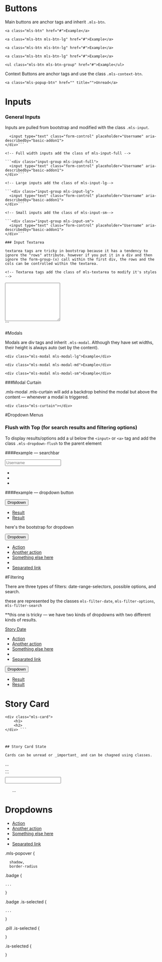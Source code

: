 # Buttons

Main buttons are anchor tags and inherit `.mls-btn`.


<!-- Base buttons add the class of mls-btn -->
```<a class="mls-btn" href="#">Example</a>```

<!-- Large buttons add the class of mls-btn-lg -->
```<a class="mls-btn mls-btn-lg" href="#">Example</a>```

<!-- Medium buttons add the class of mls-btn-lg -->
```<a class="mls-btn mls-btn-lg" href="#">Example</a>```

<!-- Small buttons add the class of mls-btn-lg -->
```<a class="mls-btn mls-btn-lg" href="#">Example</a>```

<!-- Group buttons add the class of mls-btn-group to a UL tag -->
```<ul class="mls-btn mls-btn-group" href="#">Example</ul>```


Context Buttons are anchor tags and use the class `.mls-context-btn`.

<!-- Context buttons add the class of mls-btn-context -->
```
<a class="mls-popup-btn" href="" title="">Unread</a>
```

# Inputs 

### General Inputs
Inputs are pulled from bootstrap and modified with the class `.mls-input`.

```<div class="input-group mls-input">
  <input type="text" class="form-control" placeholder="Username" aria-describedby="basic-addon1">
</div>```

<!-- Full width inputs add the class of mls-input-full -->

```<div class="input-group mls-input-full">
  <input type="text" class="form-control" placeholder="Username" aria-describedby="basic-addon1">
</div>```

<!-- Large inputs add the class of mls-input-lg-->

```<div class="input-group mls-input-lg">
  <input type="text" class="form-control" placeholder="Username" aria-describedby="basic-addon1">
</div>```

<!-- Small inputs add the class of mls-input-sm-->

```<div class="input-group mls-input-sm">
  <input type="text" class="form-control" placeholder="Username" aria-describedby="basic-addon1">
</div>```

### Input Textarea

textarea tags are tricky in bootstrap because it has a tendency to ignore the "rows" attribute. however if you put it in a div and then ignore the form-group-(x) call within the first div, the rows and the cols can be controlled within the textarea. 

<!-- Textarea tags add the class of mls-textarea to modify it's styles -->
```
<div class="form-group mls-textarea">
    <textarea class="form-control" rows="8"></textarea>
</div>
```

#Modals

Modals are div tags and inherit `.mls-modal`. Although they have set widths, their height is always auto (set by the content).

<!-- Large modals add the class of mls-modal-lg -->
```<div class="mls-modal mls-modal-lg">Example</div>```

<!-- Medium modals add the class of mls-modal-md -->
```<div class="mls-modal mls-modal-md">Example</div>```

<!-- Small modals add the class of mls-modal-sm -->
```<div class="mls-modal mls-modal-sm">Example</div>```

###Modal Curtain

.mls-modal .mls-curtain will add a backdrop behind the modal but above the content — whenever a modal is triggered.

```<div class="mls-curtain"></div>```

#Dropdown Menus

### Flush with Top (for search results and filtering options)

To display results/options add a ul below the `<input>` or `<a>` tag and add the class `.mls-dropdown-flush` to the parent element

<!-- Full width inputs add the class of mls-input-full -->

####example — searchbar


<div class="input-group mls-input-full mls-input-results">

  <input type="text" class="form-control" placeholder="Username" aria-describedby="basic-addon1">

  <ul>
    <li></li>
    <li></li>
    <li></li>
  </ul>

</div>


####example — dropdown button
<div class="btn-group" role="group">
    <button type="button" class="btn btn-default dropdown-toggle" data-toggle="dropdown" aria-haspopup="true" aria-expanded="false">
    Dropdown
     <span class="caret"></span>
     </button>
     <ul class="dropdown-menu">
         <li><a href="#">Result</a></li>
         <li><a href="#">Result</a></li>
     </ul>
   </div>

here's the bootstrap for dropdown

<div class="dropdown">
  <button class="btn btn-default dropdown-toggle" type="button" id="dropdownMenu1" data-toggle="dropdown" aria-haspopup="true" aria-expanded="true">
    Dropdown
    <span class="caret"></span>
  </button>
  <ul class="dropdown-menu" aria-labelledby="dropdownMenu1">
    <li><a href="#">Action</a></li>
    <li><a href="#">Another action</a></li>
    <li><a href="#">Something else here</a></li>
    <li role="separator" class="divider"></li>
    <li><a href="#">Separated link</a></li>
  </ul>
</div>



#Filtering 

There are three types of filters: date-range-selectors, possible options, and search.

these are represented by the classes ```mls-filter-date```, ```mls-filter-options```, ```mls-filter-search```

<!-- filtering by date add the class of mls-filter-date -->
   
**this one is tricky — we have two kinds of dropdowns with two different kinds of results.  

<div class="sorting-and-filtering-header">
   <div class="btn-drop-down-container">
   <a class="mls-btn-popup" href="" title="">Story Date</a>
   <ul class="dropdown-menu" aria-labelledby="dropdownMenu1">
    <li><a href="#">Action</a></li>
    <li><a href="#">Another action</a></li>
    <li><a href="#">Something else here</a></li>
    <li role="separator" class="divider"></li>
    <li><a href="#">Separated link</a></li>
  </ul>
  </div>
  <div class="btn-group" role="group">
    <button type="button" class="btn btn-default dropdown-toggle" data-toggle="dropdown" aria-haspopup="true" aria-expanded="false">
    Dropdown
     <span class="caret"></span>
     </button>
     <ul class="dropdown-menu">
         <li><a href="#">Result</a></li>
         <li><a href="#">Result</a></li>
     </ul>
   </div>
</div>

# Story Card

```
<div class="mls-card">
    <h1>
    <h2>
</div> ```



## Story Card State

Cards can be unread or _important_ and can be chagned using classes.

```
<div class="mls-card mls-card-is-unread">
    ...
</div>

<div class="mls-card mls-card-is-important">
    ...
</div>
```


<div class="autocomplete-input has-results">
    <input type="text" />
    <ul class="autocomplete-results-list">
        ...
    </ul>
</div>

# Dropdowns


<ul class="dropdown-menu mls-popover" aria-labelledby="dropdownMenu1">
    <li><a href="#">Action</a></li>
    <li><a href="#">Another action</a></li>
    <li><a href="#">Something else here</a></li>
    <li role="separator" class="divider"></li>
    <li><a href="#">Separated link</a></li>
  </ul>

  .mls-popover {

      shadow,
      border-radius


.badge {

    ...

    }

.badge .is-selected {

    ...

    }

.pill .is-selected {

    }

.is-selected {

    }


